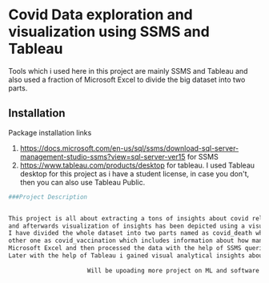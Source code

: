 # Covid Data exploration and visualization using SSMS and Tableau
Tools which i used here in this project are mainly SSMS and Tableau and also used a fraction of Microsoft Excel to divide the big dataset into two parts.
## Installation

Package installation links
1. https://docs.microsoft.com/en-us/sql/ssms/download-sql-server-management-studio-ssms?view=sql-server-ver15 for SSMS
2. https://www.tableau.com/products/desktop for tableau. I used Tableau desktop for this project as i have a student license, in case you don't, then you can also use Tableau Public.
```bash
###Project Description


This project is all about extracting a tons of insights about covid related information using SQL Server Management Studio(SSMS) 
and afterwards visualization of insights has been depicted using a visual analytical platforme Tableau.
I have divided the whole dataset into two parts named as covid_death which includes informations regarding death and their count and 
other one as covid_vaccination which includes information about how many people got vaccinated along with place , time and location sing
Microsoft Excel and then processed the data with the help of SSMS queries.
Later with the help of Tableau i gained visual analytical insights about the data using queried tables.                  
  
                      Will be upoading more project on ML and software projects too. Give a like if you think it was helpful. Thanks
